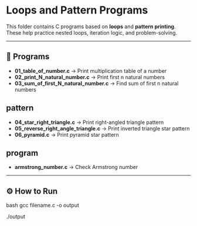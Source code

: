 
# Loops and Pattern Programs
This folder contains C programs based on **loops** and **pattern printing**.
These help practice nested loops, iteration logic, and problem-solving.
________________________________________
## 📂 Programs
- **01_table_of_number.c** → Print multiplication table of a number
- **02_print_N_natural_number.c** → Print first n natural numbers
- **03_sum_of_first_N_natural_number.c** → Find sum of first n natural numbers
## pattern
- **04_star_right_triangle.c** → Print right-angled triangle pattern
- **05_reverse_right_angle_triangle.c** → Print inverted triangle star pattern
- **06_pyramid.c** → Print pyramid star pattern
## program
- **armstrong_number.c** → Check Armstrong number
________________________________________
## ⚙ How to Run
bash
gcc filename.c -o output

./output

